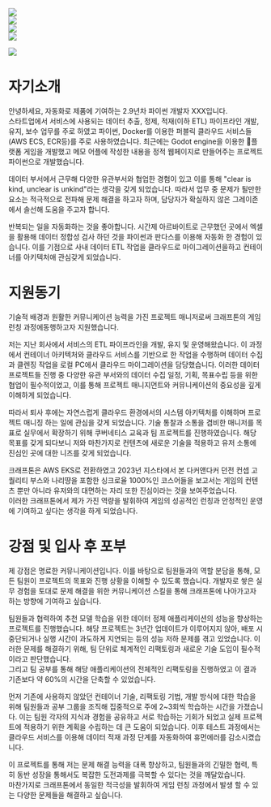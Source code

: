 
![](https://i.imgur.com/g2C9MZz.png)  
![](https://i.imgur.com/5XFYh8C.png)  
![](https://i.imgur.com/bLuQD5m.png)  
![](https://i.imgur.com/j2NC2je.png)



![](https://i.imgur.com/Id9BCwl.png)


# 자기소개
안녕하세요, 자동화로 제품에 기여하는 2.9년차 파이썬 개발자 XXX입니다.  
스타트업에서 서비스에 사용되는 데이터 추출, 정제, 적재(이하 ETL) 파이프라인 개발, 유지, 보수 업무를 주로 하였고  파이썬, Docker를 이용한 퍼블릭 클라우드 서비스들(AWS ECS, ECR등)를 주로 사용하였습니다. 최근에는  Godot engine을 이용한 플랫폼 게임을 개발했고  메모 어플에 작성한 내용을 정적 웹페이지로 만들어주는 프로젝트 파이썬으로 개발했습니다. 

데이터 부서에서 근무해 다양한 유관부서와 협업한 경험이 있고 이를 통해 "clear is kind, unclear is unkind"라는 생각을 갖게 되었습니다. 따라서 업무 중 문제가 될만한 요소는 적극적으로 전파해 문제 해결을 하고자 하며,  담당자가 확실하지 않은 그레이존에서 솔선해 도움을 주고자 합니다.

반복되는 일을 자동화하는 것을 좋아합니다. 시간제 아르바이트로 근무했던 곳에서 엑셀을 활용해 데이터 정합성 검사 하던 것을 파이썬과 판다스를 이용해 자동화 한 경험이 있습니다. 이를 기점으로 사내 데이터 ETL 작업을 클라우드로 마이그레이션을하고 컨테이너를 아키텍처애 관심갖게 되었습니다.

# 지원동기

기술적 배경과 원활한 커뮤니케이션 능력을 가진 프로젝트 매니저로써 크래프톤의 게임 런칭 과정에동행하고자 지원했습니다.

저는 지난 회사에서 서비스의 ETL 파이프라인을 개발, 유지 및 운영해왔습니다. 이 과정에서 컨테이너 아키텍처와 클라우드 서비스를 기반으로 한 작업을 수행하며 데이터 수집과 클렌징 작업을 로컬 PC에서 클라우드 마이그레이션을 담당했습니다. 이러한 데이터 프로젝트들 진행 중 다양한 유관 부서와의 데이터 수집 일정, 기획, 목표수립 등을 위한 협업이 필수적이었고, 이를 통해 프로젝트 매니지먼트와 커뮤니케이션의 중요성을 깊게 이해하게 되었습니다.

따라서 퇴사 후에는 자연스럽게 클라우드 환경에서의 시스템 아키텍처를 이해하며 프로젝트 매니징 하는 일에 관심을 갖게 되었습니다. 기술 통찰과 소통을 겸비한 매니저를 목표로  실무에서 확장하기 위해 쿠버네티스 교육과 팀 프로젝트를 진행하였습니다. 해당 목표를 갖게 되다보니 저와 마찬가지로 컨텐츠에 새로운 기술을 적용하고 유저 소통에 진심인 곳에 대한 니즈를 갖게 되었습니다.

크래프톤은 AWS EKS로 전환하였고 2023년 지스타에서 본 다커앤다커 던전 컨셉 고퀄리티 부스와 나리땽을 포함한 싱크로율 1000%인 코스어들을 보고서는 게임의 컨텐츠 뿐만 아니라 유저와의 대면하는 자리 또한 진심이라는 것을 보여주었습니다.  
이러한  크래프톤에서 제가 가진 역량을 발휘하여 게임의 성공적인 런칭과 안정적인 운영에 기여하고 싶다는 생각을 하게 되었습니다.

# 강점 및 입사 후 포부

제 강점은 명료한 커뮤니케이션입니다. 이를 바탕으로 팀원들과의 역할 분담을 통해, 모든 팀원이 프로젝트의 목표와 진행 상황을 이해할 수 있도록 했습니다. 개발자로 쌓은 실무 경험을 토대로 문제 해결을 위한 커뮤니케이션 스킬을 통해 크래프톤에 나아가고자 하는 방향에 기여하고 싶습니다.

팀원들과 협력하여 추천 모델 학습을 위한 데이터 정제 애플리케이션의 성능을 향상하는 프로젝트를 진행했습니다. 해당 프로젝트는 3년간 업데이트가 이루어지지 않아, 배포 시 중단되거나 실행 시간이 과도하게 지연되는 등의 성능 저하 문제를 겪고 있었습니다. 이러한 문제를 해결하기 위해, 팀 단위로 체계적인 리팩토링과 새로운 기술 도입이 필수적이라고 판단했습니다.  
그리고 팀 공부를 통해 해당 애플리케이션의 전체적인 리팩토링을 진행하였고 이 결과 기존보다 약 60%의 시간을 단축할 수 있었습니다.  
  
먼저 기존에 사용하지 않았던 컨테이너 기술, 리팩토링 기법, 개발 방식에 대한 학습을 위해 팀원들과 공부 그룹을 조직해 집중적으로 주에 2~3회씩 학습하는 시간을 가졌습니다. 이는 팀원 각자의 지식과 경험을 공유하고 서로 학습하는 기회가 되었고 실제 프로젝트에 적용하기 위한 계획을 수립하는 데 큰 도움이 되었습니다. 이후 테스트 과정에서는 클라우드 서비스를 이용해 데이터 적재 과정 단계를 자동화하여 휴먼에러를 감소시켰습니다.  
  
이 프로젝트를 통해 저는 문제 해결 능력을 대폭 향상하고, 팀원들과의 긴밀한 협력, 특히 동반 성장을 통해서도 복잡한 도전과제를 극복할 수 있다는 것을 깨달았습니다.  
마찬가지로 크래프톤에서  동일한 적극성을 발휘하여 게임 런칭 과정에서 발생 할 수 있는 다양한 문제들을 해결하고 싶습니다.

